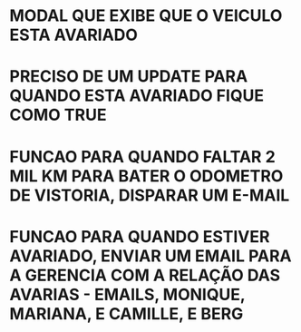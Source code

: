 
# MODAL QUE EXIBE QUE O VEICULO ESTA AVARIADO

# PRECISO DE UM UPDATE PARA QUANDO ESTA AVARIADO FIQUE COMO TRUE

# FUNCAO PARA QUANDO FALTAR 2 MIL KM PARA BATER O ODOMETRO DE VISTORIA, DISPARAR UM E-MAIL

# FUNCAO PARA QUANDO ESTIVER AVARIADO, ENVIAR UM EMAIL PARA A GERENCIA COM A RELAÇÃO DAS AVARIAS - EMAILS, MONIQUE, MARIANA, E CAMILLE, E BERG